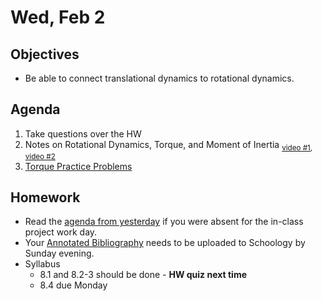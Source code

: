 Wed, Feb 2
=========    

 Objectives  
------------  
- Be able to connect translational dynamics to rotational dynamics.
 
Agenda    
---------    
1. Take questions over the HW
2. Notes on Rotational Dynamics, Torque, and Moment of Inertia <sub>[video #1](https://youtu.be/3uWwm-jut74), [video #2](https://youtu.be/iTQL4zDhPKk?t=1377)</sub>
3. [Torque Practice Problems](https://avon.schoology.com/page/5621287392)


Homework  
-------------    
- Read the [agenda from yesterday][ag] if you were absent for the in-class project work day.
- Your [Annotated Bibliography][bib] needs to be uploaded to Schoology by Sunday evening.
- Syllabus
	- 8.1 and 8.2-3 should be done - **HW quiz next time**
	- 8.4 due Monday
  
[ag]: https://avon.schoology.com/page/5612374108
[ppt]: https://avon.schoology.com/course/5138386920/materials/gp/5527381456
[pasmt]: https://avon.schoology.com/course/5138386920/materials/gp/5527196152
[ptop]: https://avon.schoology.com/course/5138386920/materials/gp/5527196115
[pvid]: https://avon.schoology.com/course/5138386920/materials/gp/5527196182
[w1]: https://avon.schoology.com/course/5138386920/materials/gp/5612372461
[ex]: https://avon.schoology.com/course/5138386920/materials/gp/5612332223
[bib]: https://avon.schoology.com/assignment/5527196339/
<!--stackedit_data:
eyJoaXN0b3J5IjpbLTExOTU2MzQyMTMsLTE2NjQ0Nzg4OTksLT
E1MTM4ODE0OTQsLTEyMzMyMTU0MDQsMTM1OTIwMzM1MSw4NDQ0
NjcwNzQsNTM0NzM4NjI2LC0xNDU2MDkzMDkwLC0yMDA5NjE3NT
MyLDE5MzY0MzgxMDgsMTgzOTE0MjkzMCwxOTg4NzMyNjUzLC02
NjY5NjI4MjAsMTE3MTAxOTE3NSwtOTM1NTI0MzA4LC0xOTg3Mz
UzNjUsLTEzMDczMDc0MiwtMTYzMTI2NjQzLC0yMDc2NTg2NzQz
LDExODQ2NTUwNjldfQ==
-->